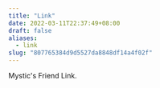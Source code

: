 ```yaml
---
title: "Link"
date: 2022-03-11T22:37:49+08:00
draft: false
aliases:
  - link
slug: "807765384d9d5527da8848df14a4f02f"
---
```


Mystic's Friend Link.
